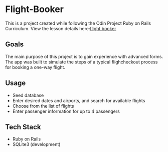 # Flight-Booker

This is a project created while following the Odin Project Ruby on Rails Curriculum. View the lesson details here:[flight booker](https://www.theodinproject.com/lessons/ruby-on-rails-flight-booker)

## Goals

The main purpose of this project is to gain experience with advanced forms. The app was built to simulate the steps of a typical flighcheckout process for booking a one-way flight. 


## Usage
- Seed database
- Enter desired dates and airports, and search for available flights
- Choose from the list of flights
- Enter passenger information for up to 4 passengers

## Tech Stack

- Ruby on Rails
- SQLite3 (development)
